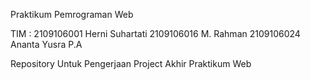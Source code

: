 Praktikum Pemrograman Web

TIM :
2109106001 Herni Suhartati
2109106016 M. Rahman
2109106024 Ananta Yusra P.A

Repository Untuk Pengerjaan Project Akhir Praktikum Web 
